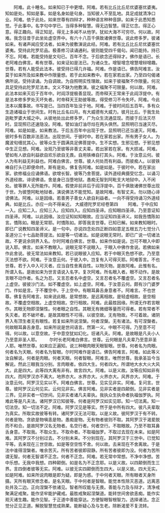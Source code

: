 <!-- { "loadSidebar": true } -->
　　阿难。此十睡名。如来知已于中更增。阿难。若有比丘比丘尼优婆塞优婆夷。知如是处。知如是事。如是名身如是句身。当知彼人不至乱地。具足成就清净口业。阿难。依于此处。如来世尊有四辩才。种种语言种种音辞。如来于此悉知悉觉。于此事中。名字句中学已。当得多种智慧。得无边智慧。得正忆念。得正心意。得正趣向。得正知足。得无上多闻不从他学。犹如大海不可穷尽。何以故。阿难。我念往昔于此坐处虚空界中。有六十八百千俱致诸佛世尊。说此修多罗。彼诸如来。有诸声闻应受法者。如来为彼敷演说此经。阿难。若有比丘比丘尼优婆塞优婆夷。受持此陀罗尼品。极善修习读诵通利。彼则能受四千偈句。闻已能持。持已不忘。阿难。若能受持是文句已。百年不念。于后欲念还得辩才。佛作是语已。长老阿难白佛言。希有世尊。如来证如是法已。为诸众生。增智增念增慧增辩增趣。世尊。若有人能受此法本。彼受持已得几许福。阿难。作是语已。佛告阿难言。汝莫于如来所及如来教中作限量想。若于此如来教中。若在家若出家。乃至四句偈诸佛所说。受持读诵。为自调故。为自照明实性理故。如来于彼福聚不作限量。何况具足受持此陀罗尼法本。文义不缺为他敷演。彼之福聚不可限量。何以故。阿难。此法本如来灭后于百年中。时阎浮提极善显现。而帝释天王常来于此阎浮提中。有是法本修多罗处灭坏失者。时帝释天王助彼等故。得受修习不令失坏。阿难。今此法本以魔事故。书写是已。当四百年坠没于地。阿难。于彼时间后五百年。多有众生造诸福业于世间生。时有比丘名曰月。有大威德有大威力。彼月比丘。于我生处迦毗罗婆大城之中。从彼地处出此修多罗。广为众生流通显现。而彼于后法灭尽时。显现照已还速隐没。阿难。譬如油灯油尽炷在两头俱然。显照明已当速灭尽。阿难。如是如是。如来教法。于后五百年中出现于世。显照明已还当速灭。阿难。彼时多有百数非法恶法。出现世间。于彼时中。若在家若出家。所有男子女人。为魔波旬缠扰其心。彼等众生于圆满具足佛菩提中。生不实想。生邪见想。于邪见想中生正见想。阿难。汝观乃至彼等非善丈夫辈。若出家若在家。有大损减。阿难。譬如有人欲自利益欲自欢乐欲自无畏。自用铁棒自打其头。阿难。于汝意云何。彼人为有利益无利益也。阿难白佛言。世尊。彼人何处而有利益。而彼痴人。以彼铁棒自打头已即便命终。斯有是处。佛复告阿难。如是如是。于彼时中。若在家出家。欲修福业应诵佛语。欲增长智。彼等乃舍菩提。读外道经典摄受忆念。以诵习外道经故。诽谤佛语。舍是身已当堕地狱。愚痴无智到阿毗支大地狱中。入不闲处。彼等罪人无所能作。阿难。假使非前非后于阎浮提中。百千俱致诸佛世尊出现于世。为彼堕阿毗地狱者。演说佛法不能觉知。是故阿难。有智丈夫。勿以随心诽谤佛法。阿难。以是因缘。若善男子善女人欲自利益者。一向不得受持诵习外道经典。如是比丘。亦应一向不得亲近。
大威德陀罗尼经卷第四
　　阿难。于中应知一入。应知二入。应知三入。应知四入。应知四圣谛。应知眼四圣谛。乃至意证知四圣谛。阿难。以此因缘。汝应证知如知眼故。应当证知四圣谛义。如我告憍陈如言。憍陈如。眼是无常耶。时憍陈如。即答我言世尊。已知已解。如来教知眼时。即已广说教知四圣谛义。是一句中。亦说四念处四正断四如意足五根五力七觉分八圣道分三十七品助菩提法。如是等一切诸法。如是说眼无常时。即已广说一切诸法故。不更说余阴界入名。尔时阿难白佛言。世尊。如来作如是说。岂可不眼入中即说入耶。佛言。如来不教眼入。说眼无常不说眼入。于眼入中佛作舍说。若佛如来作此舍说。彼无常法如来教知。若已说眼彼入应知。若于中眼灭色想不欲。乃至意灭法想不欲。阿难。于汝意云何。于彼入中。岂复有入可得灭耶。阿难答言。不也世尊。若于入中入可灭者。应当自性舍离自性。以物灭物。是故阿难。此惟有名。所谓入名。是故如来为世言语说入名字。复次阿难。所名眼入者。眼不动作。是故言眼不动作者。名之为忍。又言忍者名中虚空。又言忍者名不覆虚空。又言忍者名上虚空。彼彼沙门法。如不覆虚空。如上虚空。阿难。于汝意云何。颇有沙门婆罗门。作如是言。于不覆空中。于上空中。有眼耳鼻舌身意者不。阿难言。不也世尊。佛复告阿难言。如来说此眼。是常想故。是远离相故。是轻虚相故。是空相故。不覆虚空相故。上虚空相故。空行相故。阿难。此最胜因缘。所谓无作若言眼作。其眼无物即涅槃性。何者眼之自性。其眼无有微细等量而可得者。若有常者不失灭者。若不破坏者。是故其眼性不可得。以彼空故。无有物故。不可着故。诸阴界入有顶生者无有眼性。若复如来所说涅槃。何者涅槃。无有诸法。有可涅槃者。何故眼耳鼻舌身意。如来所说是世间语言。然第一义。中眼不可得。乃至意不可得。何以故。以意空故。于中意空犹如幻化。诳诸凡夫。阿难。是故眼是凡夫小人乃至意非圣人耶。
　　尔时长老阿难白佛言。世尊。云何眼是凡夫辈乃至意非圣人耶。唯然世尊。如来应正遍知。说三种眼肉眼天眼智眼。世尊。何者名为肉眼。何者名为天眼。何者名为智眼。尔时阿难作是语已。佛告阿难言。阿难。如此等义汝自解说。何者是肉眼。何者天眼。何者智眼。阿难言。唯然世尊。我承圣旨今当解说。然此三眼我当分别。言肉眼者。依四大生。何者四大。所谓地大水大火大风大。此是四大。此等四大离有非有。故言四大。阿难。以是义故。汝等应知如非有四大。而阿罗汉亦不离大。地界亦大。水界亦大。火界亦大。风界亦大。阿难。于汝意云何。阿罗汉见实以不。阿难白佛言。世尊。见实见非实。阿难。复问言。世尊。彼阿罗汉云何见实。云何见非实。佛言阿难。见非实者是四颠倒。见非实者是三界。见非实者一切世间。见非实者诸凡夫辈执。我执众生执命者执福伽罗执。阿难此等是凡夫法。诸阿罗汉已知彼等。何者是阿罗汉如实见耶。知一切法离。知一切法空。知一切法不定。阿难。阿罗汉见是等实。然于是中所有四大。彼凡夫辈取为真实。所取实故彼等有转。诸阿罗汉无法可取。以是义故。彼阿罗汉于有不转。何者是物。贪欲是物嗔恚是物。愚痴是物。无有物者彼则不取。其阿罗汉于渴爱脱而不和合。是故阿罗汉名无物者。名空行者。何者空行。不取眼故。乃至不取耳鼻舌身意。不取我。不取众生。不取命者。不取福伽罗。不取过去现在未来。如是阿难。其阿罗汉不分别过去。不分别未来。不分别现在。其阿罗汉于三世中。已觉知平等。去来现在三世空故。如是等空空性不舍。何以故。去来现在不舍离故。于是法中谁得涅槃者。唯余苦灭。所有苦者彼即寂静。所有苦者彼即为没。何者为苦所谓无智。何者无智谓不正念。何者不正念。阿难。若无常中常想。不净中净想。苦中乐想。无我中我想。四种颠倒。如是名为不正念耶。以是义故。以四颠倒而生三界。言四倒者彼等无实。阿难。以彼无实四颠倒而生四大。以是义故。四大无实。如是阿难。如来所说肉眼是即为疑。即是为惑。于中何者天眼。所有眼者天身所摄。天所有眼天修念者。是名天眼。于中何者是智眼。能觉本性除灭恶道。远离恶处并及二边。正向涅槃不依诸见。智者所叹能与无畏。善能与力及与辩才。清净戒聚满足戒聚。能作坚牢能护藏戒。最胜戒聚起涅槃道。能转世间舍欲恚痴。能作实观灭诸生趣。能作见智。于正道中善能穿达。方便智眼智根智力。选择诸法。念正觉分正见正道。解脱智慧觉成熟果。能断疑心及与生老。除断渴爱不复流转。
